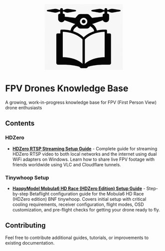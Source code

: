 <div align="center">
  <img src="_assets/fpv-kb-logo.png" alt="FPV Drones Knowledge Base Logo" width="250">
</div>
  
# FPV Drones Knowledge Base
  
A growing, work-in-progress knowledge base for FPV (First Person View) drone enthusiasts

## Contents

### HDZero

- **[HDZero RTSP Streaming Setup Guide](hdzero/streaming.md)** - Complete guide for streaming HDZero RTSP video to both local networks and the internet using dual WiFi adapters on Windows. Learn how to share live FPV footage with friends worldwide using VLC and Cloudflare tunnels.

### Tinywhoop Setup

- **[HappyModel Mobula6 HD Race (HDZero Edition) Setup Guide](happymodel-tinywhoop-setup/setup.md)** - Step-by-step Betaflight configuration guide for the Mobula6 HD Race (HDZero edition) BNF tinywhoop. Covers initial setup with critical cooling requirements, receiver configuration, flight modes, OSD customization, and pre-flight checks for getting your drone ready to fly.

## Contributing

Feel free to contribute additional guides, tutorials, or improvements to existing documentation. 
